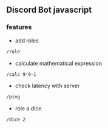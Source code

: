 ## Discord Bot javascript

### features

-   add roles

```bash
/role
```

-   calculate mathematical expression

```bash
/calc 9*9-1
```

-   check latency with server

```bash
/ping
```

-   role a dice

```bash
/dice 2
```
